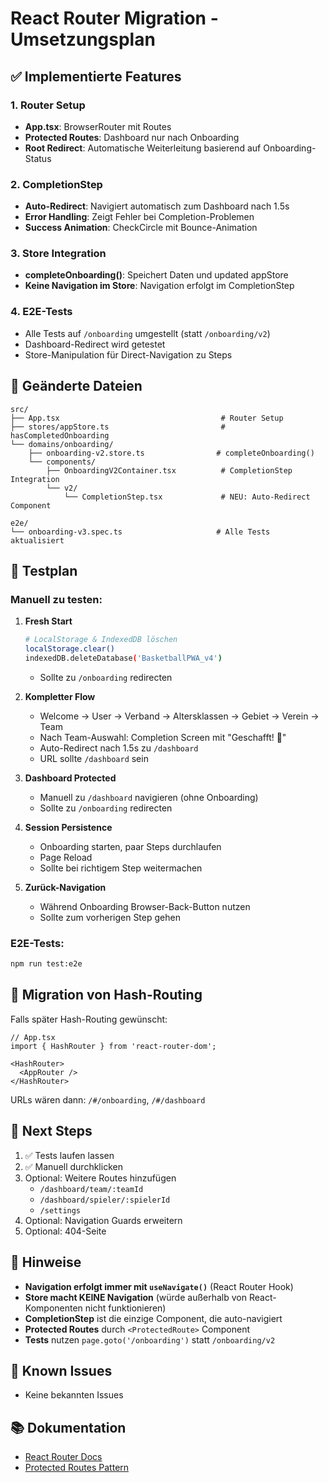 # React Router Migration - Umsetzungsplan

## ✅ Implementierte Features

### 1. Router Setup
- **App.tsx**: BrowserRouter mit Routes
- **Protected Routes**: Dashboard nur nach Onboarding
- **Root Redirect**: Automatische Weiterleitung basierend auf Onboarding-Status

### 2. CompletionStep
- **Auto-Redirect**: Navigiert automatisch zum Dashboard nach 1.5s
- **Error Handling**: Zeigt Fehler bei Completion-Problemen
- **Success Animation**: CheckCircle mit Bounce-Animation

### 3. Store Integration
- **completeOnboarding()**: Speichert Daten und updated appStore
- **Keine Navigation im Store**: Navigation erfolgt im CompletionStep

### 4. E2E-Tests
- Alle Tests auf `/onboarding` umgestellt (statt `/onboarding/v2`)
- Dashboard-Redirect wird getestet
- Store-Manipulation für Direct-Navigation zu Steps

## 📁 Geänderte Dateien

```
src/
├── App.tsx                                    # Router Setup
├── stores/appStore.ts                         # hasCompletedOnboarding
└── domains/onboarding/
    ├── onboarding-v2.store.ts                # completeOnboarding()
    └── components/
        ├── OnboardingV2Container.tsx          # CompletionStep Integration
        └── v2/
            └── CompletionStep.tsx             # NEU: Auto-Redirect Component

e2e/
└── onboarding-v3.spec.ts                     # Alle Tests aktualisiert
```

## 🧪 Testplan

### Manuell zu testen:

1. **Fresh Start**
   ```bash
   # LocalStorage & IndexedDB löschen
   localStorage.clear()
   indexedDB.deleteDatabase('BasketballPWA_v4')
   ```
   - Sollte zu `/onboarding` redirecten

2. **Kompletter Flow**
   - Welcome → User → Verband → Altersklassen → Gebiet → Verein → Team
   - Nach Team-Auswahl: Completion Screen mit "Geschafft! 🎉"
   - Auto-Redirect nach 1.5s zu `/dashboard`
   - URL sollte `/dashboard` sein

3. **Dashboard Protected**
   - Manuell zu `/dashboard` navigieren (ohne Onboarding)
   - Sollte zu `/onboarding` redirecten

4. **Session Persistence**
   - Onboarding starten, paar Steps durchlaufen
   - Page Reload
   - Sollte bei richtigem Step weitermachen

5. **Zurück-Navigation**
   - Während Onboarding Browser-Back-Button nutzen
   - Sollte zum vorherigen Step gehen

### E2E-Tests:

```bash
npm run test:e2e
```

## 🔄 Migration von Hash-Routing

Falls später Hash-Routing gewünscht:

```tsx
// App.tsx
import { HashRouter } from 'react-router-dom';

<HashRouter>
  <AppRouter />
</HashRouter>
```

URLs wären dann: `/#/onboarding`, `/#/dashboard`

## 🚀 Next Steps

1. ✅ Tests laufen lassen
2. ✅ Manuell durchklicken
3. Optional: Weitere Routes hinzufügen
   - `/dashboard/team/:teamId`
   - `/dashboard/spieler/:spielerId`
   - `/settings`
4. Optional: Navigation Guards erweitern
5. Optional: 404-Seite

## 📝 Hinweise

- **Navigation erfolgt immer mit `useNavigate()`** (React Router Hook)
- **Store macht KEINE Navigation** (würde außerhalb von React-Komponenten nicht funktionieren)
- **CompletionStep** ist die einzige Component, die auto-navigiert
- **Protected Routes** durch `<ProtectedRoute>` Component
- **Tests** nutzen `page.goto('/onboarding')` statt `/onboarding/v2`

## 🐛 Known Issues

- Keine bekannten Issues

## 📚 Dokumentation

- [React Router Docs](https://reactrouter.com/)
- [Protected Routes Pattern](https://reactrouter.com/en/main/start/tutorial#protecting-routes)
